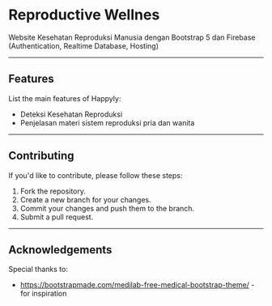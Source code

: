 # Reproductive Wellnes

Website Kesehatan Reproduksi Manusia dengan Bootstrap 5 dan Firebase (Authentication, Realtime Database, Hosting)

---

## Features

List the main features of Happyly:

- Deteksi Kesehatan Reproduksi
- Penjelasan materi sistem reproduksi pria dan wanita

---

## Contributing

If you'd like to contribute, please follow these steps:

1. Fork the repository.
2. Create a new branch for your changes.
3. Commit your changes and push them to the branch.
4. Submit a pull request.

---

## Acknowledgements

Special thanks to:

- https://bootstrapmade.com/medilab-free-medical-bootstrap-theme/ - for inspiration
